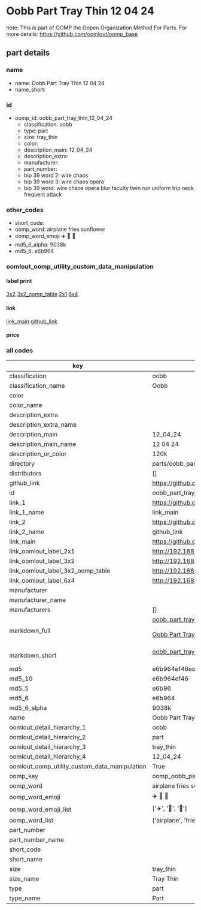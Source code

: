 # Oobb Part Tray Thin 12 04 24  

note: This is part of OOMP the Oopen Organization Method For Parts. For more details: https://github.com/oomlout/oomp_base

##  part details





### name
* name: Oobb Part Tray Thin 12 04 24
* name_short: 
### id
* oomp_id: oobb_part_tray_thin_12_04_24
  * classification: oobb
  * type: part
  * size: tray_thin
  * color: 
  * description_main: 12_04_24
  * description_extra: 
  * manufacturer: 
  * part_number: 
  * bip 39 word 2: wire chaos
  * bip 39 word 3: wire chaos opera
  * bip 39 word: wire chaos opera blur faculty twin run uniform trip neck frequent attack

### other_codes
* short_code: 
* oomp_word: airplane fries sunflower
* oomp_word_emoji :airplane: :fries: :sunflower:
* md5_6_alpha: 9038k
* md5_6: e6b964






### oomlout_oomp_utility_custom_data_manipulation
#### label print
[3x2](http://192.168.1.245:1112/?label=oomp%209038k)
[3x2_oomp_table](http://192.168.1.107:1112/?label=oomp%209038k)
[2x1](http://192.168.1.242:1112/?label=oomp%209038k)
[6x4](http://192.168.1.55:1112/?label=oomp%209038k)    

#### link

[link_main](https://github.com/oomlout/oomlout_oomp_current_version_messy/tree/main/parts/oobb_part_tray_thin_12_04_24) [github_link](https://github.com/oomlout/oomlout_oomp_part_src/tree/main/parts/oobb_part_tray_thin_12_04_24)                             

#### price







### all codes 
| key | value |  
| --- | --- |  
| classification | oobb |  
| classification_name | Oobb |  
| color |  |  
| color_name |  |  
| description_extra |  |  
| description_extra_name |  |  
| description_main | 12_04_24 |  
| description_main_name | 12 04 24 |  
| description_or_color | 120k |  
| directory | parts/oobb_part_tray_thin_12_04_24 |  
| distributors | [] |  
| github_link | https://github.com/oomlout/oomlout_oomp_part_src/tree/main/parts/oobb_part_tray_thin_12_04_24 |  
| id | oobb_part_tray_thin_12_04_24 |  
| link_1 | https://github.com/oomlout/oomlout_oomp_current_version_messy/tree/main/parts/oobb_part_tray_thin_12_04_24 |  
| link_1_name | link_main |  
| link_2 | https://github.com/oomlout/oomlout_oomp_part_src/tree/main/parts/oobb_part_tray_thin_12_04_24 |  
| link_2_name | github_link |  
| link_main | https://github.com/oomlout/oomlout_oomp_current_version_messy/tree/main/parts/oobb_part_tray_thin_12_04_24 |  
| link_oomlout_label_2x1 | http://192.168.1.242:1112/?label=oomp%209038k |  
| link_oomlout_label_3x2 | http://192.168.1.245:1112/?label=oomp%209038k |  
| link_oomlout_label_3x2_oomp_table | http://192.168.1.107:1112/?label=oomp%209038k |  
| link_oomlout_label_6x4 | http://192.168.1.55:1112/?label=oomp%209038k |  
| manufacturer |  |  
| manufacturer_name |  |  
| manufacturers | [] |  
| markdown_full | [oobb_part_tray_thin_12_04_24](https://github.com/oomlout/oomlout_oomp_current_version_messy/tree/main/parts/oobb_part_tray_thin_12_04_24)<br>[](https://github.com/oomlout/oomlout_oomp_current_version_messy/tree/main/parts/oobb_part_tray_thin_12_04_24)<br>[Oobb Part Tray Thin 12 04 24](https://github.com/oomlout/oomlout_oomp_current_version_messy/tree/main/parts/oobb_part_tray_thin_12_04_24)<br><br> |  
| markdown_short | [oobb_part_tray_thin_12_04_24](https://github.com/oomlout/oomlout_oomp_current_version_messy/tree/main/parts/oobb_part_tray_thin_12_04_24)<br><br> |  
| md5 | e6b964ef46ed77abada8d187368997e1 |  
| md5_10 | e6b964ef46 |  
| md5_5 | e6b96 |  
| md5_6 | e6b964 |  
| md5_6_alpha | 9038k |  
| name | Oobb Part Tray Thin 12 04 24 |  
| oomlout_detail_hierarchy_1 | oobb |  
| oomlout_detail_hierarchy_2 | part |  
| oomlout_detail_hierarchy_3 | tray_thin |  
| oomlout_detail_hierarchy_4 | 12_04_24 |  
| oomlout_oomp_utility_custom_data_manipulation | True |  
| oomp_key | oomp_oobb_part_tray_thin_12_04_24 |  
| oomp_word | airplane fries sunflower |  
| oomp_word_emoji | :airplane: :fries: :sunflower: |  
| oomp_word_emoji_list | [':airplane:', ':fries:', ':sunflower:'] |  
| oomp_word_list | ['airplane', 'fries', 'sunflower'] |  
| part_number |  |  
| part_number_name |  |  
| short_code |  |  
| short_name |  |  
| size | tray_thin |  
| size_name | Tray Thin |  
| type | part |  
| type_name | Part |  
